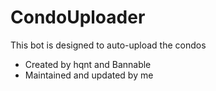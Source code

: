 # CondoUploader
This bot is designed to auto-upload the condos

- Created by hqnt and Bannable
- Maintained and updated by me
